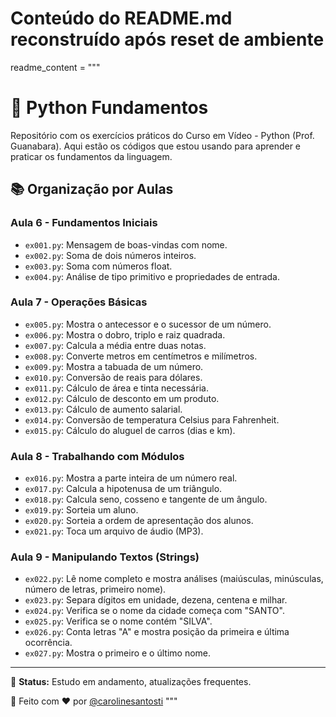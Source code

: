 # Conteúdo do README.md reconstruído após reset de ambiente
readme_content = """
# 🐍 Python Fundamentos

Repositório com os exercícios práticos do Curso em Vídeo - Python (Prof. Guanabara). Aqui estão os códigos que estou usando para aprender e praticar os fundamentos da linguagem.

## 📚 Organização por Aulas

### Aula 6 - Fundamentos Iniciais
- `ex001.py`: Mensagem de boas-vindas com nome.
- `ex002.py`: Soma de dois números inteiros.
- `ex003.py`: Soma com números float.
- `ex004.py`: Análise de tipo primitivo e propriedades de entrada.

### Aula 7 - Operações Básicas
- `ex005.py`: Mostra o antecessor e o sucessor de um número.
- `ex006.py`: Mostra o dobro, triplo e raiz quadrada.
- `ex007.py`: Calcula a média entre duas notas.
- `ex008.py`: Converte metros em centímetros e milímetros.
- `ex009.py`: Mostra a tabuada de um número.
- `ex010.py`: Conversão de reais para dólares.
- `ex011.py`: Cálculo de área e tinta necessária.
- `ex012.py`: Cálculo de desconto em um produto.
- `ex013.py`: Cálculo de aumento salarial.
- `ex014.py`: Conversão de temperatura Celsius para Fahrenheit.
- `ex015.py`: Cálculo do aluguel de carros (dias e km).

### Aula 8 - Trabalhando com Módulos
- `ex016.py`: Mostra a parte inteira de um número real.
- `ex017.py`: Calcula a hipotenusa de um triângulo.
- `ex018.py`: Calcula seno, cosseno e tangente de um ângulo.
- `ex019.py`: Sorteia um aluno.
- `ex020.py`: Sorteia a ordem de apresentação dos alunos.
- `ex021.py`: Toca um arquivo de áudio (MP3).

### Aula 9 - Manipulando Textos (Strings)
- `ex022.py`: Lê nome completo e mostra análises (maiúsculas, minúsculas, número de letras, primeiro nome).
- `ex023.py`: Separa dígitos em unidade, dezena, centena e milhar.
- `ex024.py`: Verifica se o nome da cidade começa com "SANTO".
- `ex025.py`: Verifica se o nome contém "SILVA".
- `ex026.py`: Conta letras "A" e mostra posição da primeira e última ocorrência.
- `ex027.py`: Mostra o primeiro e o último nome.

---

🎯 **Status:** Estudo em andamento, atualizações frequentes.

📌 Feito com ❤️ por [@carolinesantosti](https://github.com/carolinesantosti)
"""
